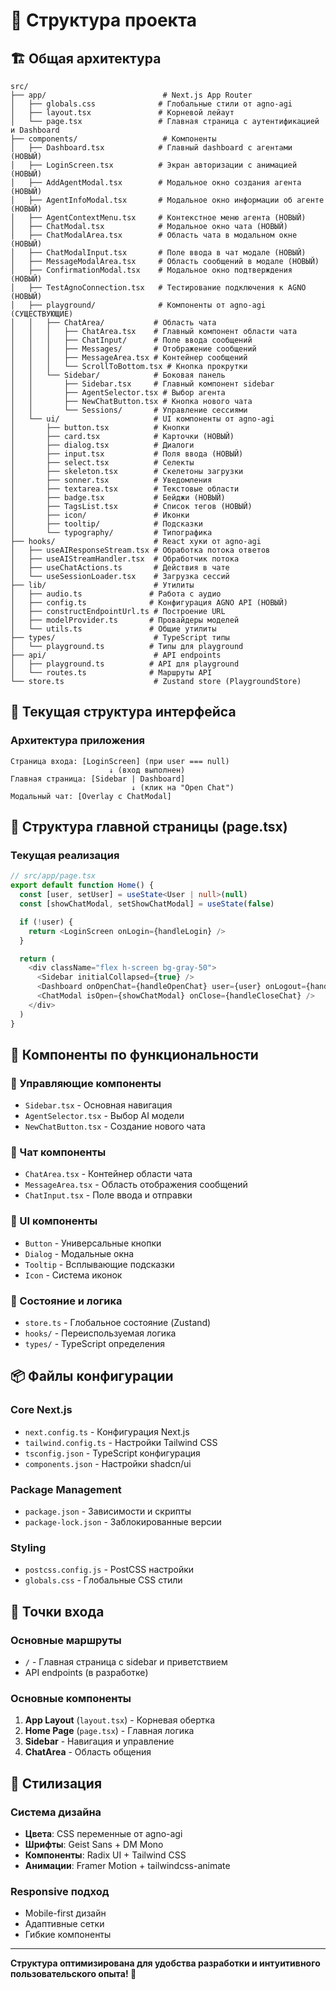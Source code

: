 # 📁 Структура проекта

## 🏗 Общая архитектура

```
src/
├── app/                          # Next.js App Router
│   ├── globals.css              # Глобальные стили от agno-agi
│   ├── layout.tsx               # Корневой лейаут
│   └── page.tsx                 # Главная страница с аутентификацией и Dashboard
├── components/                   # Компоненты
│   ├── Dashboard.tsx            # Главный dashboard с агентами (НОВЫЙ)
│   ├── LoginScreen.tsx          # Экран авторизации с анимацией (НОВЫЙ)
│   ├── AddAgentModal.tsx        # Модальное окно создания агента (НОВЫЙ)
│   ├── AgentInfoModal.tsx       # Модальное окно информации об агенте (НОВЫЙ)
│   ├── AgentContextMenu.tsx     # Контекстное меню агента (НОВЫЙ)
│   ├── ChatModal.tsx            # Модальное окно чата (НОВЫЙ)
│   ├── ChatModalArea.tsx        # Область чата в модальном окне (НОВЫЙ)
│   ├── ChatModalInput.tsx       # Поле ввода в чат модале (НОВЫЙ)
│   ├── MessageModalArea.tsx     # Область сообщений в модале (НОВЫЙ)
│   ├── ConfirmationModal.tsx    # Модальное окно подтверждения (НОВЫЙ)
│   ├── TestAgnoConnection.tsx   # Тестирование подключения к AGNO (НОВЫЙ)
│   ├── playground/              # Компоненты от agno-agi (СУЩЕСТВУЮЩИЕ)
│   │   ├── ChatArea/           # Область чата
│   │   │   ├── ChatArea.tsx    # Главный компонент области чата
│   │   │   ├── ChatInput/      # Поле ввода сообщений
│   │   │   ├── Messages/       # Отображение сообщений
│   │   │   ├── MessageArea.tsx # Контейнер сообщений
│   │   │   └── ScrollToBottom.tsx # Кнопка прокрутки
│   │   └── Sidebar/            # Боковая панель
│   │       ├── Sidebar.tsx     # Главный компонент sidebar
│   │       ├── AgentSelector.tsx # Выбор агента
│   │       ├── NewChatButton.tsx # Кнопка нового чата
│   │       └── Sessions/       # Управление сессиями
│   └── ui/                     # UI компоненты от agno-agi
│       ├── button.tsx          # Кнопки
│       ├── card.tsx            # Карточки (НОВЫЙ)
│       ├── dialog.tsx          # Диалоги
│       ├── input.tsx           # Поля ввода (НОВЫЙ)
│       ├── select.tsx          # Селекты
│       ├── skeleton.tsx        # Скелетоны загрузки
│       ├── sonner.tsx          # Уведомления
│       ├── textarea.tsx        # Текстовые области
│       ├── badge.tsx           # Бейджи (НОВЫЙ)
│       ├── TagsList.tsx        # Список тегов (НОВЫЙ)
│       ├── icon/               # Иконки
│       ├── tooltip/            # Подсказки
│       └── typography/         # Типографика
├── hooks/                      # React хуки от agno-agi
│   ├── useAIResponseStream.tsx # Обработка потока ответов
│   ├── useAIStreamHandler.tsx  # Обработчик потока
│   ├── useChatActions.ts       # Действия в чате
│   └── useSessionLoader.tsx    # Загрузка сессий
├── lib/                        # Утилиты
│   ├── audio.ts               # Работа с аудио
│   ├── config.ts              # Конфигурация AGNO API (НОВЫЙ)
│   ├── constructEndpointUrl.ts # Построение URL
│   ├── modelProvider.ts       # Провайдеры моделей
│   └── utils.ts               # Общие утилиты
├── types/                      # TypeScript типы
│   └── playground.ts          # Типы для playground
├── api/                        # API endpoints
│   ├── playground.ts          # API для playground
│   └── routes.ts              # Маршруты API
└── store.ts                    # Zustand store (PlaygroundStore)
```

## 🎨 Текущая структура интерфейса

### Архитектура приложения

```
Страница входа: [LoginScreen] (при user === null)
                      ↓ (вход выполнен)
Главная страница: [Sidebar | Dashboard]
                           ↓ (клик на "Open Chat")
Модальный чат: [Overlay с ChatModal]
```

## 🔄 Структура главной страницы (page.tsx)

### Текущая реализация

```typescript
// src/app/page.tsx
export default function Home() {
  const [user, setUser] = useState<User | null>(null)
  const [showChatModal, setShowChatModal] = useState(false)

  if (!user) {
    return <LoginScreen onLogin={handleLogin} />
  }

  return (
    <div className="flex h-screen bg-gray-50">
      <Sidebar initialCollapsed={true} />
      <Dashboard onOpenChat={handleOpenChat} user={user} onLogout={handleLogout} />
      <ChatModal isOpen={showChatModal} onClose={handleCloseChat} />
    </div>
  )
}
```

## 🎯 Компоненты по функциональности

### 🔧 Управляющие компоненты

- `Sidebar.tsx` - Основная навигация
- `AgentSelector.tsx` - Выбор AI модели
- `NewChatButton.tsx` - Создание нового чата

### 💬 Чат компоненты

- `ChatArea.tsx` - Контейнер области чата
- `MessageArea.tsx` - Область отображения сообщений
- `ChatInput.tsx` - Поле ввода и отправки

### 📱 UI компоненты

- `Button` - Универсальные кнопки
- `Dialog` - Модальные окна
- `Tooltip` - Всплывающие подсказки
- `Icon` - Система иконок

### 🔄 Состояние и логика

- `store.ts` - Глобальное состояние (Zustand)
- `hooks/` - Переиспользуемая логика
- `types/` - TypeScript определения

## 📦 Файлы конфигурации

### Core Next.js

- `next.config.ts` - Конфигурация Next.js
- `tailwind.config.ts` - Настройки Tailwind CSS
- `tsconfig.json` - TypeScript конфигурация
- `components.json` - Настройки shadcn/ui

### Package Management

- `package.json` - Зависимости и скрипты
- `package-lock.json` - Заблокированные версии

### Styling

- `postcss.config.js` - PostCSS настройки
- `globals.css` - Глобальные CSS стили

## 🚀 Точки входа

### Основные маршруты

- `/` - Главная страница с sidebar и приветствием
- API endpoints (в разработке)

### Основные компоненты

1. **App Layout** (`layout.tsx`) - Корневая обертка
2. **Home Page** (`page.tsx`) - Главная логика
3. **Sidebar** - Навигация и управление
4. **ChatArea** - Область общения

## 🎨 Стилизация

### Система дизайна

- **Цвета**: CSS переменные от agno-agi
- **Шрифты**: Geist Sans + DM Mono
- **Компоненты**: Radix UI + Tailwind CSS
- **Анимации**: Framer Motion + tailwindcss-animate

### Responsive подход

- Mobile-first дизайн
- Адаптивные сетки
- Гибкие компоненты

---

**Структура оптимизирована для удобства разработки и интуитивного пользовательского опыта! 🎉**
